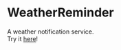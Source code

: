 # WeatherReminder
A weather notification service.<br>
Try it [here](https://warm-island-46315.herokuapp.com/api/v1/)!

